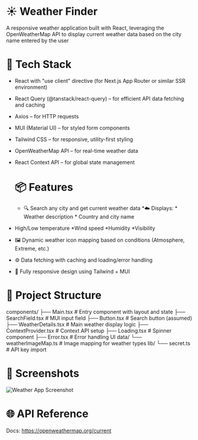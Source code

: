 # ☀️ Weather Finder
A responsive weather application built with React, leveraging the OpenWeatherMap API to display current weather data based on the city name entered by the user

# 🔧 Tech Stack
* React with "use client" directive (for Next.js App Router or similar SSR environment)
* React Query (@tanstack/react-query) – for efficient API data fetching and caching
* Axios – for HTTP requests
* MUI (Material UI) – for styled form components
* Tailwind CSS – for responsive, utility-first styling
* OpenWeatherMap API – for real-time weather data
* React Context API – for global state management

  
  # 📦 Features
  * 🔍 Search any city and get current weather data
*☁️ Displays:
        * Weather description
        * Country and city name
* High/Low temperature
*Wind speed
*Humidity
*Visibility
* 🖼 Dynamic weather icon mapping based on conditions (Atmosphere, Extreme, etc.)
* ⚙️ Data fetching with caching and loading/error handling
* 📱 Fully responsive design using Tailwind + MUI


# 🧩 Project Structure 
components/
├── Main.tsx            # Entry component with layout and state
├── SearchField.tsx     # MUI input field
├── Button.tsx          # Search button (assumed)
├── WeatherDetails.tsx  # Main weather display logic
├── ContextProvider.tsx # Context API setup
├── Loading.tsx         # Spinner component
├── Error.tsx           # Error handling UI
data/
└── weatherImageMap.ts  # Image mapping for weather types
lib/
└── secret.ts           # API key import


# 📸 Screenshots
![Weather App Screenshot](./public/weather-preview.png)

# 🌐 API Reference
Docs: https://openweathermap.org/current
